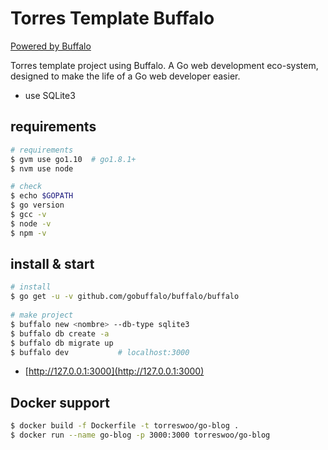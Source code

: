 # Torres Template Buffalo 

[Powered by Buffalo](http://gobuffalo.io)

Torres template project using Buffalo. A Go web development eco-system, designed to make the life of a Go web developer easier.
- use SQLite3

## requirements
```bash
# requirements
$ gvm use go1.10  # go1.8.1+
$ nvm use node

# check
$ echo $GOPATH
$ go version
$ gcc -v
$ node -v
$ npm -v
```

## install & start
```bash
# install
$ go get -u -v github.com/gobuffalo/buffalo/buffalo
 
# make project
$ buffalo new <nombre> --db-type sqlite3
$ buffalo db create -a
$ buffalo db migrate up
$ buffalo dev           # localhost:3000
```
- [http://127.0.0.1:3000](http://127.0.0.1:3000)

## Docker support
```bash
$ docker build -f Dockerfile -t torreswoo/go-blog .
$ docker run --name go-blog -p 3000:3000 torreswoo/go-blog
```